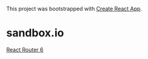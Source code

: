 This project was bootstrapped with [Create React App](https://github.com/facebookincubator/create-react-app).
# sandbox.io
[React Router 6](https://codesandbox.io/p/github/tearf001/react-router6-sandbox/master?file=/src/index.jsx:1,1&workspaceId=64dd9840-31d8-4d3e-8624-de7c22e8ccfe)
